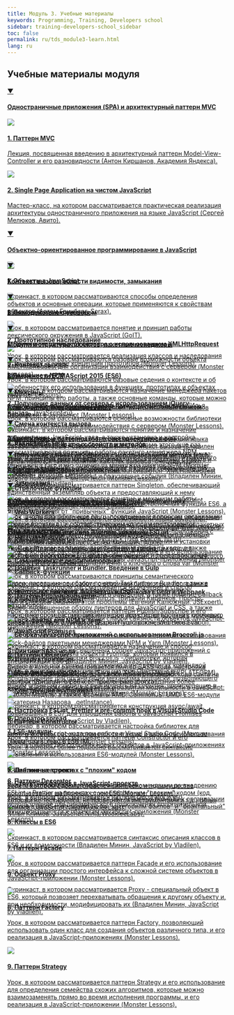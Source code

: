 ```yaml
---
title: Модуль 3. Учебные материалы
keywords: Programming, Training, Developers school
sidebar: training-developers-school_sidebar
toc: false
permalink: ru/tds_module3-learn.html
lang: ru
---
```


## Учебные материалы модуля

<div class="panel-group">
    <div class="panel panel-default">
        <div class="panel-heading">
            <a class="pull-right spoiler-push" data-toggle="collapse" href="#collapse1">&#9660;</a>
            <h4 class="panel-title">
                <a data-toggle="collapse" href="#collapse1">
                Одностраничные приложения (SPA) и архитектурный паттерн MVC</a>
            </h4>
        </div>
        <div id="collapse1" class="panel-collapse collapse in">
            <div class="panel-body">
                <div class="row items">
                    <div class="col-sm-6 col-md-4 portfolio-item">
                        <a href="{{ 'https://www.youtube.com/watch?v=0atzyTy64g4' | relative_url }}" class="portfolio-link" target="_blank">
                            <div class="img-wrapper">
                                <img src="{{ "/images/pages/trainings/developers-school/module3/mvc.jpg" | relative_url}}" class="products-img">
                            </div>
                            <h4><span class="item-head">1. Паттерн MVC</span></h4>
                            <p>Лекция, посвященная введению в архитектурный паттерн Model-View-Controller и его разновидности (Антон Киршанов, Академия Яндекса).</p>
                        </a>
                    </div>
                    <div class="col-sm-6 col-md-4 portfolio-item">
                        <a href="{{ 'https://www.youtube.com/watch?v=cz4rMkmj4kQ' | relative_url }}" class="portfolio-link" target="_blank">
                            <div class="img-wrapper">
                                <img src="{{ "/images/pages/trainings/developers-school/module3/spa-javascript.jpg" | relative_url}}" class="products-img">
                            </div>
                            <h4><span class="item-head">2. Single Page Application на чистом JavaScript</span></h4>
                            <p>Мастер-класс, на котором рассматривается практическая реализация архитектуры одностраничного приложения на языке JavaScript (Сергей Мелюков, Авито).</p>
                        </a>
                    </div>
                </div>
            </div>
        </div>
    </div>
</div>

<div class="panel-group">
    <div class="panel panel-default">
        <div class="panel-heading">
            <a class="pull-right spoiler-push collapsed" data-toggle="collapse" href="#collapse2" aria-expanded="false">&#9660;</a>
            <h4 class="panel-title">
                <a data-toggle="collapse" href="#collapse2">
                Объектно-ориентированное программирование в JavaScript</a>
            </h4>
        </div>
        <div id="collapse2" class="panel-collapse collapse" aria-expanded="false" style="height: 0px;">
            <div class="panel-body">
                <div class="row items">
                    <div class="col-sm-6 col-md-4 portfolio-item">
                        <a href="{{ 'https://www.youtube.com/watch?v=J1aIrZFnGig' | relative_url }}" class="portfolio-link" target="_blank">
                            <div class="img-wrapper">
                                <img src="{{ "/images/pages/trainings/developers-school/module3/objects-in-javascript.jpg" | relative_url}}" class="products-img">
                            </div>
                            <h4><span class="item-head">1. Объекты в JavaScript</span></h4>
                            <p>Скринкаст, в котором рассматриваются способы определения объектов и основные операции, которые применяются к свойствам объектов (Артем Гринберг, Sorax).</p>
                        </a>
                    </div>
                    <div class="col-sm-6 col-md-4 portfolio-item">
                        <a href="{{ 'https://monsterlessons.com/project/lessons/prototipnoie-nasliedovaniie-v-javascript' | relative_url }}" class="portfolio-link" target="_blank">
                            <div class="img-wrapper">
                                <img src="{{ "/images/pages/trainings/developers-school/module3/prototype-inheritance.jpg" | relative_url}}" class="products-img">
                            </div>
                            <h4><span class="item-head">2. Прототипное наследование</span></h4>
                            <p>Урок, в котором рассматривается реализация классов и наследования в JavaScript, а также концепция прототипов (Monster Lessons).</p>
                        </a>
                    </div>
                    <div class="col-sm-6 col-md-4 portfolio-item">
                        <a href="{{ 'https://monsterlessons.com/project/lessons/primiesi-v-javascript-funktsiia-extend' | relative_url }}" class="portfolio-link" target="_blank">
                            <div class="img-wrapper">
                                <img src="{{ "/images/pages/trainings/developers-school/module3/mixins.jpg" | relative_url}}" class="products-img">
                            </div>
                            <h4><span class="item-head">3. Миксины</span></h4>
                            <p>Урок, в котором рассматривается понятие и реализация миксинов (примесей) в JavaScript (Monster Lessons).</p>
                        </a>
                    </div>
                </div>
                <div class="row items">
                    <div class="col-sm-6 col-md-4 portfolio-item">
                        <a href="{{ 'https://monsterlessons.com/project/lessons/module-pattiern-v-javascript' | relative_url }}" class="portfolio-link" target="_blank">
                            <div class="img-wrapper">
                                <img src="{{ "/images/pages/trainings/developers-school/module3/private-members.jpg" | relative_url}}" class="products-img">
                            </div>
                            <h4><span class="item-head">4. Реализация приватных свойств и методов</span></h4>
                            <p>Урок, в котором рассматривается реализация приватных свойств и методов в JavaScript с использованием паттерна проектирования "Модуль" (Monster Lessons).</p>
                        </a>
                    </div>
                    <div class="col-sm-6 col-md-4 portfolio-item">
                        <a href="{{ 'https://www.youtube.com/watch?v=cS6nTVNzOPw' | relative_url }}" class="portfolio-link" target="_blank">
                            <div class="img-wrapper">
                                <img src="{{ "/images/pages/trainings/developers-school/module3/descriptors-getters-setters.jpg" | relative_url}}" class="products-img">
                            </div>
                            <h4><span class="item-head">5. Дескрипторы, геттеры и сеттеры свойств</span></h4>
                            <p>Урок, в котором рассматриваются возможности языка JavaScript, которые позволяют выполнять "тонкую" настройку поведения свойств: возможность изменять, удалять, управлять видимостью в цикле, а также привязывать к свойству функции для получения и установки значний (Владилен Минин, JavaScript by Vladilen).</p>
                        </a>
                    </div>
                </div>
            </div>
        </div>
    </div>
</div>

<div class="panel-group">
    <div class="panel panel-default">
        <div class="panel-heading">
            <a class="pull-right spoiler-push collapsed" data-toggle="collapse" href="#collapse3" aria-expanded="false">&#9660;</a>
            <h4 class="panel-title">
                <a data-toggle="collapse" href="#collapse3">
                Контекст вызова, области видимости, замыкания</a>
            </h4>
        </div>
        <div id="collapse3" class="panel-collapse collapse" aria-expanded="false" style="height: 0px;">
            <div class="panel-body">
                <div class="row items">
                    <div class="col-sm-6 col-md-4 portfolio-item">
                        <a href="{{ 'https://www.youtube.com/watch?v=GkmoRy0Kv14' | relative_url }}" class="portfolio-link" target="_blank">
                            <div class="img-wrapper">
                                <img src="{{ "/images/pages/trainings/developers-school/module3/lexical-environment.jpg" | relative_url}}" class="products-img">
                            </div>
                            <h4><span class="item-head">1. Лексическое окружение</span></h4>
                            <p>Урок, в котором рассматривается понятие и принцип работы лексического окружения в JavaScript (GoIT).</p>
                        </a>
                    </div>
                    <div class="col-sm-6 col-md-4 portfolio-item">
                        <a href="{{ 'https://monsterlessons.com/project/lessons/this-v-javascript' | relative_url }}" class="portfolio-link" target="_blank">
                            <div class="img-wrapper">
                                <img src="{{ "/images/pages/trainings/developers-school/module3/this-context.jpg" | relative_url}}" class="products-img">
                            </div>
                            <h4><span class="item-head">2. Контекст вызова</span></h4>
                            <p>Урок, в котором рассматриваются базовые седения о контексте и об особенностях его использования в функциях, прототипах и объектах (Monster Lessons).</p>
                        </a>
                    </div>
                    <div class="col-sm-6 col-md-4 portfolio-item">
                        <a href="{{ 'https://www.youtube.com/watch?v=UGapN-hrekw' | relative_url }}" class="portfolio-link" target="_blank">
                            <div class="img-wrapper">
                                <img src="{{ "/images/pages/trainings/developers-school/module3/changing-context.jpg" | relative_url}}" class="products-img">
                            </div>
                            <h4><span class="item-head">3. Смена контекста вызова</span></h4>
                            <p>Урок, в котором более подробно рассматриваются функции языка JavaScript, которые позволяют изменять контекст вызова (Владилен Минин, JavaScript by Vladilen).</p>
                        </a>
                    </div>
                </div>
                <div class="row items">
                    <div class="col-sm-6 col-md-4 portfolio-item">
                        <a href="{{ 'https://monsterlessons.com/project/lessons/zamykaniya-v-javascript' | relative_url }}" class="portfolio-link" target="_blank">
                            <div class="img-wrapper">
                                <img src="{{ "/images/pages/trainings/developers-school/module3/closures.jpg" | relative_url}}" class="products-img">
                            </div>
                            <h4><span class="item-head">4. Замыкания</span></h4>
                            <p>Урок, в котором рассматривается понятие и механизм работы замыканий в JavaScript (Monster Lessons).</p>
                        </a>
                    </div>
                </div>
            </div>
        </div>
    </div>
</div>

<div class="panel-group">
    <div class="panel panel-default">
        <div class="panel-heading">
            <a class="pull-right spoiler-push collapsed" data-toggle="collapse" href="#collapse4" aria-expanded="false">&#9660;</a>
            <h4 class="panel-title">
                <a data-toggle="collapse" href="#collapse4">
                Взаимодействие с сервером</a>
            </h4>
        </div>
        <div id="collapse4" class="panel-collapse collapse" aria-expanded="false" style="height: 0px;">
            <div class="panel-body">
                <div class="row items">
                    <div class="col-sm-6 col-md-4 portfolio-item">
                        <a href="{{ 'https://monsterlessons.com/project/lessons/poluchaem-dannye-v-javascript-s-pomoshyu-xmlhttprequest' | relative_url }}" class="portfolio-link" target="_blank">
                            <div class="img-wrapper">
                                <img src="{{ "/images/pages/trainings/developers-school/module3/xml-http-request.jpg" | relative_url}}" class="products-img">
                            </div>
                            <h4><span class="item-head">1. Получение данных от сервера с использованием XMLHttpRequest</span></h4>
                            <p>Урок, в котором рассматриваются базовые возможности объекта XMLHttpRequest для организации взаимодействия с сервером (Monster Lessons).</p>
                        </a>
                    </div>
                    <div class="col-sm-6 col-md-4 portfolio-item">
                        <a href="{{ 'https://monsterlessons.com/project/lessons/poluchenie-dannyh-ot-servera-v-jquery' | relative_url }}" class="portfolio-link" target="_blank">
                            <div class="img-wrapper">
                                <img src="{{ "/images/pages/trainings/developers-school/module3/jquery-ajax.jpg" | relative_url}}" class="products-img">
                            </div>
                            <h4><span class="item-head">2. Получение данных от сервера с использованием jQuery</span></h4>
                            <p>Урок, в котором рассматриваются основные возможности библиотеки jQuery для организации взаимодействия с сервером (Monster Lessons).</p>
                        </a>
                    </div>
                    <div class="col-sm-6 col-md-4 portfolio-item">
                        <a href="{{ 'https://monsterlessons.com/project/lessons/poluchenie-dannyh-ot-servera-s-pomoshyu-fetch' | relative_url }}" class="portfolio-link" target="_blank">
                            <div class="img-wrapper">
                                <img src="{{ "/images/pages/trainings/developers-school/module3/fetch.jpg" | relative_url}}" class="products-img">
                            </div>
                            <h4><span class="item-head">3. Получение данных от сервера с использованием метода fetch</span></h4>
                            <p>Урок, в котором более подробно рассматриваются "XMLHttpRequest нового поколения" - метод fetch (Monster Lessons).</p>
                        </a>
                    </div>
                </div>
            </div>
        </div>
    </div>
</div>

<div class="panel-group">
    <div class="panel panel-default">
        <div class="panel-heading">
            <a class="pull-right spoiler-push collapsed" data-toggle="collapse" href="#collapse5" aria-expanded="false">&#9660;</a>
            <h4 class="panel-title">
                <a data-toggle="collapse" href="#collapse5">
                Модули и структура проектов, пакетные менеджеры</a>
            </h4>
        </div>
        <div id="collapse5" class="panel-collapse collapse" aria-expanded="false" style="height: 0px;">
            <div class="panel-body">
                <div class="row items">
                    <div class="col-sm-6 col-md-4 portfolio-item">
                        <a href="{{ 'https://www.youtube.com/watch?v=fhwtUW9dXrA' | relative_url }}" class="portfolio-link" target="_blank">
                            <div class="img-wrapper">
                                <img src="{{ "/images/pages/trainings/developers-school/module3/npm.jpg" | relative_url}}" class="products-img">
                            </div>
                            <h4><span class="item-head">1. Введение в NPM</span></h4>
                            <p>Скринкаст, в котором рассматриваются назначение менеджера пакетов NPM, принципы его работы, а также основные команды, которые можно использовать при работе с данным пакетным менеджером (Илья Кантор, JavaScript.ru).</p>
                        </a>
                    </div>
                    <div class="col-sm-6 col-md-4 portfolio-item">
                        <a href="{{ 'https://monsterlessons.com/project/lessons/yarn-paketnyj-menedzher-ot-facebook' | relative_url }}" class="portfolio-link" target="_blank">
                            <div class="img-wrapper">
                                <img src="{{ "/images/pages/trainings/developers-school/module3/yarn.jpg" | relative_url}}" class="products-img">
                            </div>
                            <h4><span class="item-head">2. Введение в Yarn</span></h4>
                            <p>Урок, в котором рассматриваются основные возможности пакетного менеджера Yarn и его отличия от менеджра пакетов NPM (Monster Lessons).</p>
                        </a>
                    </div>
                    <div class="col-sm-6 col-md-4 portfolio-item">
                        <a href="{{ 'https://monsterlessons.com/project/lessons/zachem-nuzhen-packagejson' | relative_url }}" class="portfolio-link" target="_blank">
                            <div class="img-wrapper">
                                <img src="{{ "/images/pages/trainings/developers-school/module3/npm-dependencies.jpg" | relative_url}}" class="products-img">
                            </div>
                            <h4><span class="item-head">3. Управление зависимостями в JavaScript-приложениях</span></h4>
                            <p>Урок, в котором более еще раз рассматривается принцип управления зависимостями в JavaScript-приложениях при использовании пакетных менеджеров NPM или Yarn (Monster Lessons).</p>
                        </a>
                    </div>
                </div>
                <div class="row items">
                    <div class="col-sm-6 col-md-4 portfolio-item">
                        <a href="{{ 'https://monsterlessons.com/project/lessons/razbiraemsya-s-versiyami-paketov-v-node' | relative_url }}" class="portfolio-link" target="_blank">
                            <div class="img-wrapper">
                                <img src="{{ "/images/pages/trainings/developers-school/module3/semver.jpg" | relative_url}}" class="products-img">
                            </div>
                            <h4><span class="item-head">4. Семантическое версионирование</span></h4>
                            <p>Урок, в котором рассматриваются принципы семантического версионирования при работе с версиями библиотек и программ в контексте npm-пакетов (Monster Lessons).</p>
                        </a>
                    </div>
                    <div class="col-sm-6 col-md-4 portfolio-item">
                        <a href="{{ 'https://monsterlessons.com/project/lessons/razbiraemsya-s-lock-fajlami-v-npm' | relative_url }}" class="portfolio-link" target="_blank">
                            <div class="img-wrapper">
                                <img src="{{ "/images/pages/trainings/developers-school/module3/lock-files.jpg" | relative_url}}" class="products-img">
                            </div>
                            <h4><span class="item-head">5. Lock-файлы для NPM и Yarn</span></h4>
                            <p>Урок, в котором рассматривается назначение и принцип использования Lock-файлов пакетными менеджерами NPM и Yarn (Monster Lessons).</p>
                        </a>
                    </div>
                    <div class="col-sm-6 col-md-4 portfolio-item">
                        <a href="{{ 'https://www.youtube.com/watch?v=FdrA7DP5Ojs' | relative_url }}" class="portfolio-link" target="_blank">
                            <div class="img-wrapper">
                                <img src="{{ "/images/pages/trainings/developers-school/module3/javascript-modules.jpg" | relative_url}}" class="products-img">
                            </div>
                            <h4><span class="item-head">6. Модули в JavaScript</span></h4>
                            <p>Видео, в котором рассказывается о развитии модульности в JavaScript: шаблон Модуль, а также форматы AMD, CommonJS, UMD, ES6-модули (Екатерина Назарова, .getInstance).</p>
                        </a>
                    </div>
                </div>
                <div class="row items">
                    <div class="col-sm-6 col-md-4 portfolio-item">
                        <a href="{{ 'https://monsterlessons.com/project/lessons/es6-moduli' | relative_url }}" class="portfolio-link" target="_blank">
                            <div class="img-wrapper">
                                <img src="{{ "/images/pages/trainings/developers-school/module3/es6-modules.jpg" | relative_url}}" class="products-img">
                            </div>
                            <h4><span class="item-head">7. ES6-модули</span></h4>
                            <p>Урок, в котором более подробно рассматривается синтаксис объявления и использования ES6-модулей (Monster Lessons).</p>
                        </a>
                    </div>
                    <div class="col-sm-6 col-md-4 portfolio-item">
                        <a href="{{ 'https://www.youtube.com/watch?v=Sp8V-5k2ZaM' | relative_url }}" class="portfolio-link" target="_blank">
                            <div class="img-wrapper">
                                <img src="{{ "/images/pages/trainings/developers-school/module3/javascript-projects-structure.jpg" | relative_url}}" class="products-img">
                            </div>
                            <h4><span class="item-head">8. Структура файлов в JavaScript-проекте</span></h4>
                            <p>Урок, в котором рассматривается два основных подхода к организации файлов в JavaScript-проектах: по "категориям файлов" и "фрактальный" (Илья Климов, JavaScript.Ninja/WookieeLabs).</p>
                        </a>
                    </div>
                </div>
            </div>
        </div>
    </div>
</div>

<div class="panel-group">
    <div class="panel panel-default">
        <div class="panel-heading">
            <a class="pull-right spoiler-push collapsed" data-toggle="collapse" href="#collapse6" aria-expanded="false">&#9660;</a>
            <h4 class="panel-title">
                <a data-toggle="collapse" href="#collapse6">
                Возможности ECMAScript 2015 (ES6)</a>
            </h4>
        </div>
        <div id="collapse6" class="panel-collapse collapse" aria-expanded="false" style="height: 0px;">
            <div class="panel-body">
                <div class="row items">
                    <div class="col-sm-6 col-md-4 portfolio-item">
                        <a href="{{ 'https://www.youtube.com/watch?v=SIYuqToiMLY' | relative_url }}" class="portfolio-link" target="_blank">
                            <div class="img-wrapper">
                                <img src="{{ "/images/pages/trainings/developers-school/module3/babel-io.jpg" | relative_url}}" class="products-img">
                            </div>
                            <h4><span class="item-head">1. Настройка транспиляции JavaScript-кода с использованием Babel.io</span></h4>
                            <p>Скринкаст, в котором рассматриваются понятие и назначение транспиляции JavaScript-кода, а также установка и настройка библиотеки Babel.io для работы в проекте. Кроме этого еще раз рассматриваются принципы работы пакетнго менеджера NPM (Александр Лущенко, WebDev с нуля).</p>
                        </a>
                    </div>
                    <div class="col-sm-6 col-md-4 portfolio-item">
                        <a href="{{ 'https://monsterlessons.com/project/lessons/es6-strelochnye-funkcii' | relative_url }}" class="portfolio-link" target="_blank">
                            <div class="img-wrapper">
                                <img src="{{ "/images/pages/trainings/developers-school/module3/arrow-functions.jpg" | relative_url}}" class="products-img">
                            </div>
                            <h4><span class="item-head">2. Стрелочные функции</span></h4>
                            <p>Урок, в котором рассматривается синтаксис стрелочных функций ES6, а также их отличия от "привычных" функций JavaScript (Monster Lessons).</p>
                        </a>
                    </div>
                    <div class="col-sm-6 col-md-4 portfolio-item">
                        <a href="{{ 'https://monsterlessons.com/project/lessons/es6-let' | relative_url }}" class="portfolio-link" target="_blank">
                            <div class="img-wrapper">
                                <img src="{{ "/images/pages/trainings/developers-school/module3/let.jpg" | relative_url}}" class="products-img">
                            </div>
                            <h4><span class="item-head">3. Ключевое слово let</span></h4>
                            <p>Урок, в котором рассматривается синтаксис использования ключевого слова let и его отличия от аналогичного ключевого слова var (Monster Lessons).</p>
                        </a>
                    </div>
                </div>
                <div class="row items">
                    <div class="col-sm-6 col-md-4 portfolio-item">
                        <a href="{{ 'https://monsterlessons.com/project/lessons/es6-const' | relative_url }}" class="portfolio-link" target="_blank">
                            <div class="img-wrapper">
                                <img src="{{ "/images/pages/trainings/developers-school/module3/const.jpg" | relative_url}}" class="products-img">
                            </div>
                            <h4><span class="item-head">4. Ключевое слово const</span></h4>
                            <p>Урок, в котором рассматривается синтаксис использования ключевого слова const и его отличия от аналогичного ключевого слова var (Monster Lessons).</p>
                        </a>
                    </div>
                    <div class="col-sm-6 col-md-4 portfolio-item">
                        <a href="{{ 'https://monsterlessons.com/project/lessons/es6-destrukturizaciya' | relative_url }}" class="portfolio-link" target="_blank">
                            <div class="img-wrapper">
                                <img src="{{ "/images/pages/trainings/developers-school/module3/destructuring.jpg" | relative_url}}" class="products-img">
                            </div>
                            <h4><span class="item-head">5. Деструктуризация</span></h4>
                            <p>Урок, в котором рассматривается понятие и синтаксис деструктуризации в ES6 и ее применение для создания более лаконичного кода (Monster Lessons).</p>
                        </a>
                    </div>
                    <div class="col-sm-6 col-md-4 portfolio-item">
                        <a href="{{ 'https://monsterlessons.com/project/lessons/es6-spread' | relative_url }}" class="portfolio-link" target="_blank">
                            <div class="img-wrapper">
                                <img src="{{ "/images/pages/trainings/developers-school/module3/spread-operator.jpg" | relative_url}}" class="products-img">
                            </div>
                            <h4><span class="item-head">6. Оператор spread</span></h4>
                            <p>Урок, в котором рассматривается синтаксис и варианты использования оператора spread в ES6 (Monster Lessons).</p>
                        </a>
                    </div>
                </div>
                <div class="row items">
                    <div class="col-sm-6 col-md-4 portfolio-item">
                        <a href="{{ 'https://monsterlessons.com/project/lessons/es6-stroki' | relative_url }}" class="portfolio-link" target="_blank">
                            <div class="img-wrapper">
                                <img src="{{ "/images/pages/trainings/developers-school/module3/string-tempates.jpg" | relative_url}}" class="products-img">
                            </div>
                            <h4><span class="item-head">7. Шаблонные строки</span></h4>
                            <p>Урок, в котором рассматривается синтаксис и преимущества использования шаблонных строк ES6 (Monster Lessons).</p>
                        </a>
                    </div>
                    <div class="col-sm-6 col-md-4 portfolio-item">
                        <a href="{{ 'https://www.youtube.com/watch?v=cS6nTVNzOPw' | relative_url }}" class="portfolio-link" target="_blank">
                            <div class="img-wrapper">
                                <img src="{{ "/images/pages/trainings/developers-school/module3/es6-classes.jpg" | relative_url}}" class="products-img">
                            </div>
                            <h4><span class="item-head">8. Классы в ES6</span></h4>
                            <p>Скринкаст, в котором рассматривается синтаксис описания классов в ES6 и их возможности (Владилен Минин, JavaScript by Vladilen).</p>
                        </a>
                    </div>
                    <div class="col-sm-6 col-md-4 portfolio-item">
                        <a href="{{ 'https://www.youtube.com/watch?v=np08WdS9OXg' | relative_url }}" class="portfolio-link" target="_blank">
                            <div class="img-wrapper">
                                <img src="{{ "/images/pages/trainings/developers-school/module3/proxy.jpg" | relative_url}}" class="products-img">
                            </div>
                            <h4><span class="item-head">9. Объект Proxy</span></h4>
                            <p>Скринкаст, в котором рассматривается Proxy - специальный объект в ES6, который позвозяет перехватывать обращения к другому объекту и, при необходимости, модифицировать их (Владилен Минин, JavaScript by Vladilen).</p>
                        </a>
                    </div>
                </div>
            </div>
        </div>
    </div>
</div>

<div class="panel-group">
    <div class="panel panel-default">
        <div class="panel-heading">
            <a class="pull-right spoiler-push collapsed" data-toggle="collapse" href="#collapse7" aria-expanded="false">&#9660;</a>
            <h4 class="panel-title">
                <a data-toggle="collapse" href="#collapse7">
                Асинхронное программирование</a>
            </h4>
        </div>
        <div id="collapse7" class="panel-collapse collapse" aria-expanded="false" style="height: 0px;">
            <div class="panel-body">
                <div class="row items">
                    <div class="col-sm-6 col-md-4 portfolio-item">
                        <a href="{{ 'https://www.youtube.com/watch?v=vIZs5tH-HGQ' | relative_url }}" class="portfolio-link" target="_blank">
                            <div class="img-wrapper">
                                <img src="{{ "/images/pages/trainings/developers-school/module3/event-loop.jpg" | relative_url}}" class="products-img">
                            </div>
                            <h4><span class="item-head">1. Event Loop</span></h4>
                            <p>Скринкаст, в котором рассматривается модель событийного цикла: затрагиваются такие понятия, как стек вызовов, очередь и цикл событий, а также рассматривается, как в камках событийного цикла работают функция setTimeout и браузерные события (Владилен Минин, JavaScript by Vladilen).</p>
                        </a>
                    </div>
                    <div class="col-sm-6 col-md-4 portfolio-item">
                        <a href="{{ 'https://www.youtube.com/watch?v=ctKmHO2yARY' | relative_url }}" class="portfolio-link" target="_blank">
                            <div class="img-wrapper">
                                <img src="{{ "/images/pages/trainings/developers-school/module3/web-workers.jpg" | relative_url}}" class="products-img">
                            </div>
                            <h4><span class="item-head">2. Web Workers</span></h4>
                            <p>Доклад конференции JavaScript fwdays'18, посвященный Web Workers - специальный API HTML5, позволяющий создавать многопоточные приложения на JavaScript (Сергей Мелашич, Agilie).</p>
                        </a>
                    </div>
                    <div class="col-sm-6 col-md-4 portfolio-item">
                        <a href="{{ 'https://www.youtube.com/watch?v=Rs-yvEKIRiQ' | relative_url }}" class="portfolio-link" target="_blank">
                            <div class="img-wrapper">
                                <img src="{{ "/images/pages/trainings/developers-school/module3/callbacks.jpg" | relative_url}}" class="products-img">
                            </div>
                            <h4><span class="item-head">3. Callback-функции</span></h4>
                            <p>Скринкаст, в котором рассматривается назначение и способ использования callback-функций в JavaScript, а также понятие Callback Hell и способы решения этой проблемы (Евгений Калюжный, JSExpert).</p>
                        </a>
                    </div>
                </div>
                <div class="row items">
                    <div class="col-sm-6 col-md-4 portfolio-item">
                        <a href="{{ 'https://www.youtube.com/watch?v=1idOY3C1gYU' | relative_url }}" class="portfolio-link" target="_blank">
                            <div class="img-wrapper">
                                <img src="{{ "/images/pages/trainings/developers-school/module3/javascript-promises.jpg" | relative_url}}" class="products-img">
                            </div>
                            <h4><span class="item-head">4. JavaScript Promises</span></h4>
                            <p>Скринкаст, в котором рассматривается назначение и способ использования объекта объекта Promise, который появился в спецификации ES6 (Владилен Минин, JavaScript by Vladilen).</p>
                        </a>
                    </div>
                    <div class="col-sm-6 col-md-4 portfolio-item">
                        <a href="{{ 'https://www.youtube.com/watch?v=SHiUyM_fFME' | relative_url }}" class="portfolio-link" target="_blank">
                            <div class="img-wrapper">
                                <img src="{{ "/images/pages/trainings/developers-school/module3/async-await.jpg" | relative_url}}" class="products-img">
                            </div>
                            <h4><span class="item-head">5. Конструкция async/await</span></h4>
                            <p>Скринкаст, в котором рассматривается конструкция async/await, появившаяся в ES7 для упрощения работы с JavaScript Promises (Владилен Минин, JavaScript by Vladilen).</p>
                        </a>
                    </div>
                </div>
            </div>
        </div>
    </div>
</div>

<div class="panel-group">
    <div class="panel panel-default">
        <div class="panel-heading">
            <a class="pull-right spoiler-push collapsed" data-toggle="collapse" href="#collapse8" aria-expanded="false">&#9660;</a>
            <h4 class="panel-title">
                <a data-toggle="collapse" href="#collapse8">
                Архитектурные паттерны (паттерны проектирования)</a>
            </h4>
        </div>
        <div id="collapse8" class="panel-collapse collapse" aria-expanded="false" style="height: 0px;">
            <div class="panel-body">
                <div class="row items">
                    <div class="col-sm-6 col-md-4 portfolio-item">
                        <a href="{{ 'https://monsterlessons.com/project/lessons/singleton-pattiern-v-javascript' | relative_url }}" class="portfolio-link" target="_blank">
                            <div class="img-wrapper">
                                <img src="{{ "/images/pages/trainings/developers-school/module3/singleton-pattern.jpg" | relative_url}}" class="products-img">
                            </div>
                            <h4><span class="item-head">1. Паттерн Singleton</span></h4>
                            <p>Урок, в котором рассматривается паттерн Singleton, обеспечивающий единственный экземпляр объекта и предоставляющий к нему глобальную точку доступа, а также его реализация на JavaScript (Monster Lessons).</p>
                        </a>
                    </div>
                    <div class="col-sm-6 col-md-4 portfolio-item">
                        <a href="{{ 'https://monsterlessons.com/project/lessons/module-pattiern-v-javascript' | relative_url }}" class="portfolio-link" target="_blank">
                            <div class="img-wrapper">
                                <img src="{{ "/images/pages/trainings/developers-school/module3/module-pattern.jpg" | relative_url}}" class="products-img">
                            </div>
                            <h4><span class="item-head">2. Паттерн Module</span></h4>
                            <p>Урок, в котором рассматривается паттерн Module и его использование для организации модульной структуры JavaScript-приложений (Monster Lessons).</p>
                        </a>
                    </div>
                    <div class="col-sm-6 col-md-4 portfolio-item">
                        <a href="{{ 'https://monsterlessons.com/project/lessons/publishsubscribe-v-javascript' | relative_url }}" class="portfolio-link" target="_blank">
                            <div class="img-wrapper">
                                <img src="{{ "/images/pages/trainings/developers-school/module3/publish-subscribe-pattern.jpg" | relative_url}}" class="products-img">
                            </div>
                            <h4><span class="item-head">3. Паттерн Publish/Subscribe</span></h4>
                            <p>Урок, в котором рассматривается паттерн Publish/Subscribe и его использование для организации слабой связности объектов JavaScript-приложения (Monster Lessons).</p>
                        </a>
                    </div>
                </div>
                <div class="row items">
                    <div class="col-sm-6 col-md-4 portfolio-item">
                        <a href="{{ 'https://monsterlessons.com/project/lessons/observer-pattern-v-javascript' | relative_url }}" class="portfolio-link" target="_blank">
                            <div class="img-wrapper">
                                <img src="{{ "/images/pages/trainings/developers-school/module3/observer-pattern.jpg" | relative_url}}" class="products-img">
                            </div>
                            <h4><span class="item-head">4. Паттерн Observer</span></h4>
                            <p>Урок, в котором рассматривается паттерн Observer и его использование для организации механизма подписки, позволяющего одним объектам следить и реагировать на события, происходящие в других объектах JavaScript-приложения (Monster Lessons).</p>
                        </a>
                    </div>
                    <div class="col-sm-6 col-md-4 portfolio-item">
                        <a href="{{ 'https://monsterlessons.com/project/lessons/constructor-pattern-v-javascript' | relative_url }}" class="portfolio-link" target="_blank">
                            <div class="img-wrapper">
                                <img src="{{ "/images/pages/trainings/developers-school/module3/constructor-pattern.jpg" | relative_url}}" class="products-img">
                            </div>
                            <h4><span class="item-head">5. Паттерн Constructor</span></h4>
                            <p>Урок, в котором рассматривается паттерн Constructor и его использование для создания новых объектов в JavaScript-приложениях (Monster Lessons).</p>
                        </a>
                    </div>
                    <div class="col-sm-6 col-md-4 portfolio-item">
                        <a href="{{ 'https://monsterlessons.com/project/lessons/decorator-pattern-v-javascript' | relative_url }}" class="portfolio-link" target="_blank">
                            <div class="img-wrapper">
                                <img src="{{ "/images/pages/trainings/developers-school/module3/decorator-pattern.jpg" | relative_url}}" class="products-img">
                            </div>
                            <h4><span class="item-head">6. Паттерн Decorator</span></h4>
                            <p>Урок, в котором рассматривается паттерн Decorator и его использование для динамического подключения дополнительной функциональности к объектам JavaScript-приложения (Monster Lessons).</p>
                        </a>
                    </div>
                </div>
                <div class="row items">
                    <div class="col-sm-6 col-md-4 portfolio-item">
                        <a href="{{ 'https://monsterlessons.com/project/lessons/facade-pattern-v-javascript' | relative_url }}" class="portfolio-link" target="_blank">
                            <div class="img-wrapper">
                                <img src="{{ "/images/pages/trainings/developers-school/module3/facade-pattern.jpg" | relative_url}}" class="products-img">
                            </div>
                            <h4><span class="item-head">7. Паттерн Facade</span></h4>
                            <p>Урок, в котором рассматривается паттерн Facade и его использование для организации простого интерфейса к сложной системе объектов в JavaScript-приложении (Monster Lessons).</p>
                        </a>
                    </div>
                    <div class="col-sm-6 col-md-4 portfolio-item">
                        <a href="{{ 'https://monsterlessons.com/project/lessons/factory-pattern-v-javascript' | relative_url }}" class="portfolio-link" target="_blank">
                            <div class="img-wrapper">
                                <img src="{{ "/images/pages/trainings/developers-school/module3/factory-pattern.jpg" | relative_url}}" class="products-img">
                            </div>
                            <h4><span class="item-head">8. Паттерн Factory</span></h4>
                            <p>Урок, в котором рассматривается паттерн Factory, позволяющий использовать один класс для создания объектов различного типа, и его реализация в JavaScript-приложениях (Monster Lessons).</p>
                        </a>
                    </div>
                    <div class="col-sm-6 col-md-4 portfolio-item">
                        <a href="{{ 'https://monsterlessons.com/project/lessons/strategy-pattern-v-javascript' | relative_url }}" class="portfolio-link" target="_blank">
                            <div class="img-wrapper">
                                <img src="{{ "/images/pages/trainings/developers-school/module3/strategy-pattern.jpg" | relative_url}}" class="products-img">
                            </div>
                            <h4><span class="item-head">9. Паттерн Strategy </span></h4>
                            <p>Урок, в котором рассматривается паттерн Strategy  и его использование для определения семейства схожих алгоритмов, которые можно взаимозаменять прямо во время исполнения программы, и его реализация в JavaScript-приложении (Monster Lessons).</p>
                        </a>
                    </div>
                </div>
            </div>
        </div>
    </div>
</div>

<div class="panel-group">
    <div class="panel panel-default">
        <div class="panel-heading">
            <a class="pull-right spoiler-push collapsed" data-toggle="collapse" href="#collapse9" aria-expanded="false">&#9660;</a>
            <h4 class="panel-title">
                <a data-toggle="collapse" href="#collapse9">
                Автоматизация сборки приложений</a>
            </h4>
        </div>
        <div id="collapse9" class="panel-collapse collapse" aria-expanded="false" style="height: 0px;">
            <div class="panel-body">
                <div class="row items">
                    <div class="col-sm-6 col-md-4 portfolio-item">
                        <a href="{{ 'https://www.youtube.com/watch?v=L8huwAwXTlM' | relative_url }}" class="portfolio-link" target="_blank">
                            <div class="img-wrapper">
                                <img src="{{ "/images/pages/trainings/developers-school/module3/frontend-build.jpg" | relative_url}}" class="products-img">
                            </div>
                            <h4><span class="item-head">1. Сборка фронтенда</span></h4>
                            <p>Урок школы разработчиков hh.ru, посвященный вопросам организации сборки фронтенда и соответствующим классам инструментов. Разбирается практический пример сборки JavaScript-приложения с использованием библиотеки Webpack (Лев Екасов, hh.ru).</p>
                        </a>
                    </div>
                    <div class="col-sm-6 col-md-4 portfolio-item">
                        <a href="{{ 'https://www.youtube.com/watch?v=t7yYD3qVchw' | relative_url }}" class="portfolio-link" target="_blank">
                            <div class="img-wrapper">
                                <img src="{{ "/images/pages/trainings/developers-school/module3/taskrunner-bundler-gulp.jpg" | relative_url}}" class="products-img">
                            </div>
                            <h4><span class="item-head">2. Понятия Taskrunner и Bundler. Введение в Gulp</span></h4>
                            <p>Видео, посвященное обзору понятий Taskrunner и Bundler, а также практическое введение в сборку JavaScript-приложений с использованием библиотеки gulp.js. (Виталий Киренков, Просто: разработка).</p>
                        </a>
                    </div>
                    <div class="col-sm-6 col-md-4 portfolio-item">
                        <a href="{{ 'https://www.youtube.com/playlist?list=PLlhqsC7hBaSfryTd4ahmL7aG0sJRtco6h' | relative_url }}" class="portfolio-link" target="_blank">
                            <div class="img-wrapper">
                                <img src="{{ "/images/pages/trainings/developers-school/module3/broccoli-js.jpg" | relative_url}}" class="products-img">
                            </div>
                            <h4><span class="item-head">3. Сборка JavaScript-приложений с использованием Broccoli.js</span></h4>
                            <p>Серия скринкастов, посвященных сборке JavaScript-приложений с помощью системы сборки Broccoli.js - библиотеки, которая используется для сборки приложений в инструментах командной строки фреймворка Ember.js (Евгений Хаберев, Flexberry PLATFORM).</p>
                        </a>
                    </div>
                </div>
            </div>
        </div>
    </div>
</div>

<div class="panel-group">
    <div class="panel panel-default">
        <div class="panel-heading">
            <a class="pull-right spoiler-push collapsed" data-toggle="collapse" href="#collapse10" aria-expanded="false">&#9660;</a>
            <h4 class="panel-title">
                <a data-toggle="collapse" href="#collapse10">
                Автоматическая проверка стиля кода</a>
            </h4>
        </div>
        <div id="collapse10" class="panel-collapse collapse" aria-expanded="false" style="height: 0px;">
            <div class="panel-body">
                <div class="row items">
                    <div class="col-sm-6 col-md-4 portfolio-item">
                        <a href="{{ 'https://monsterlessons.com/project/lessons/eslint' | relative_url }}" class="portfolio-link" target="_blank">
                            <div class="img-wrapper">
                                <img src="{{ "/images/pages/trainings/developers-school/module3/eslint.jpg" | relative_url}}" class="products-img">
                            </div>
                            <h4><span class="item-head">1. Линтинг JavaScript-кода с использованием ESLint</span></h4>
                            <p>Урок, в котором рассматривается понятие линтинга кода, а также настройка библиотеки ESLint для обнаружения и предотвращения ошибок (Monster Lessons).</p>
                        </a>
                    </div>
                    <div class="col-sm-6 col-md-4 portfolio-item">
                        <a href="{{ 'https://www.youtube.com/watch?v=rDM9HRZwAZk' | relative_url }}" class="portfolio-link" target="_blank">
                            <div class="img-wrapper">
                                <img src="{{ "/images/pages/trainings/developers-school/module3/gulp-webpack-linting.jpg" | relative_url}}" class="products-img">
                            </div>
                            <h4><span class="item-head">2. Настройка линтинга JavaScript- и CSS-кода в Gulp и Webpack</span></h4>
                            <p>Видео, посвященное обзору линтеров для JavaScript и CSS, а также настройке соответствующих линтеров при сборке проекта с помощью библиотек gulp.js и Webpack (Дарья Пушкарская, WebHero School).</p>
                        </a>
                    </div>
                    <div class="col-sm-6 col-md-4 portfolio-item">
                        <a href="{{ 'https://www.youtube.com/watch?v=LoUh0kpZ5_w' | relative_url }}" class="portfolio-link" target="_blank">
                            <div class="img-wrapper">
                                <img src="{{ "/images/pages/trainings/developers-school/module3/sass-linting.jpg" | relative_url}}" class="products-img">
                            </div>
                            <h4><span class="item-head">3. Линтинг SASS-кода</span></h4>
                            <p>Видео, в котором рассматривается линтер SASS-кода, настройка линтинга SASS-кода в gulp.js, а также пример проверки кода сайта на ошибки. (Виталий Киренков, Просто: разработка).</p>
                        </a>
                    </div>
                </div>
                <div class="row items">
                    <div class="col-sm-6 col-md-4 portfolio-item">
                        <a href="{{ 'https://www.youtube.com/watch?v=IpmiFPoDYVY' | relative_url }}" class="portfolio-link" target="_blank">
                            <div class="img-wrapper">
                                <img src="{{ "/images/pages/trainings/developers-school/module3/vscode-linting.jpg" | relative_url}}" class="products-img">
                            </div>
                            <h4><span class="item-head">4. Настройка ESLint, Prettier и pre-commit hook в Visual Studio Code</span></h4>
                            <p>Вебинар, в котором рассматривается настройка библиотек для линтинга JavaScript-кода при работе в Visual Studio Code (Максим Пацианский, maxpfrontend).</p>
                        </a>
                    </div>
                    <div class="col-sm-6 col-md-4 portfolio-item">
                        <a href="{{ 'https://www.youtube.com/watch?v=IpmiFPoDYVY' | relative_url }}" class="portfolio-link" target="_blank">
                            <div class="img-wrapper">
                                <img src="{{ "/images/pages/trainings/developers-school/module3/bad-code-projects-linting.jpg" | relative_url}}" class="products-img">
                            </div>
                            <h4><span class="item-head">5. Линтинг на проектах с "плохим" кодом</span></h4>
                            <p> Видео, в котором даются практические рекомендации по внедрению ESLint и Prettier на проектах с унаследованнм "плохим" кодом (код, который не тестируется, не проверяется инструментами и т.д.) (Илья Климов, JavaScript.Ninja/WookieeLabs).</p>
                        </a>
                    </div>
                </div>
            </div>
        </div>
    </div>
</div>

## Вы можете

* [Перейти к дополнительным учебным материалам модуля](tds_module3-appendix.html) <i class="fa fa-arrow-right" aria-hidden="true"></i>
* <i class="fa fa-arrow-left" aria-hidden="true"></i> [Перейти на страницу с описанием модуля](tds_module3-about.html)
